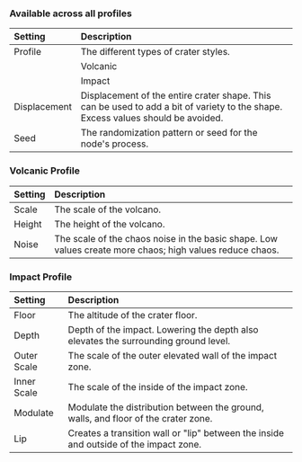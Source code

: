 ### Available across all profiles

| Setting          | Description                                                                                                                               |
| :--------------- | :---------------------------------------------------------------------------------------------------------------------------------------- |
| Profile      | The different types of crater styles.                                                                                                     |
|                  | Volcanic                                                                                                                                |
|                  | Impact                                                                                                                                  |
| Displacement | Displacement of the entire crater shape. This can be used to add a bit of variety to the shape. Excess values should be avoided. |
| Seed         | The randomization pattern or seed for the node's process.                                                                                 |

### Volcanic Profile
| Setting    | Description                                                                                              |
| :--------- | :------------------------------------------------------------------------------------------------------- |
| Scale  | The scale of the volcano.                                                                                |
| Height | The height of the volcano.                                                                               |
| Noise  | The scale of the chaos noise in the basic shape. Low values create more chaos; high values reduce chaos. |

### Impact Profile
| Setting         | Description                                                                           |
| :-------------- | :------------------------------------------------------------------------------------ |
| Floor       | The altitude of the crater floor.                                                     |
| Depth       | Depth of the impact. Lowering the depth also elevates the surrounding ground level.   |
| Outer Scale | The scale of the outer elevated wall of the impact zone.                                   |
| Inner Scale | The scale of the inside of the impact zone.                                           |
| Modulate    | Modulate the distribution between the ground, walls, and floor of the crater zone.     |
| Lip         | Creates a transition wall or "lip" between the inside and outside of the impact zone. |

